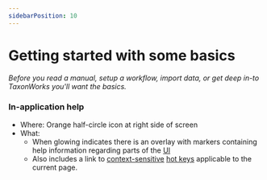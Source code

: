 ```yaml
---
sidebarPosition: 10
---
```



# Getting started with some basics

_Before you read a manual, setup a workflow, import data, or get deep in-to TaxonWorks you'll want the basics._

### In-application help

* Where: Orange half-circle icon at right side of screen
* What:
  - When glowing indicates there is an overlay with markers containing help information regarding parts of the [UI](/about/glossary#UI)
  - Also includes a link to [context-sensitive](/about/glossary#Context-sensitive) [hot keys](/about/glossary#hot-keys) applicable to the current page.


